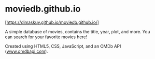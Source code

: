 # moviedb.github.io

[https://dimaskuy.github.io/moviedb.github.io/]

A simple database of movies, contains the title, year, plot, and more. You can search for your favorite movies here!

Created using HTML5, CSS, JavaScript, and an OMDb API (www.omdbapi.com).
